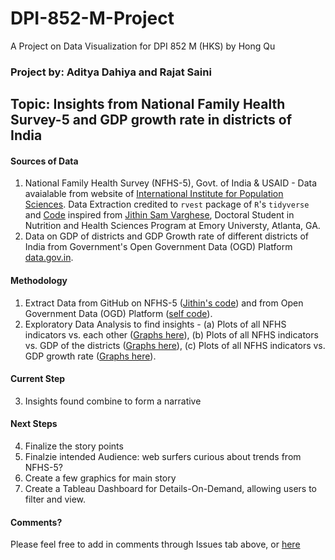 # DPI-852-M-Project
A Project on Data Visualization for DPI 852 M (HKS) by Hong Qu

### Project by: Aditya Dahiya and Rajat Saini

## Topic: Insights from National Family Health Survey-5 and GDP growth rate in districts of India

#### Sources of Data  
1. National Family Health Survey (NFHS-5), Govt. of India & USAID - Data avaialable from website of [International Institute for Population Sciences](http://rchiips.org/nfhs/factsheet_NFHS-5.shtml). Data Extraction credited to `rvest` package of `R`'s `tidyverse` and [Code](https://github.com/jvargh7/nfhs5_factsheets/tree/main/code) inspired from [Jithin Sam Varghese](https://github.com/jvargh7), Doctoral Student in Nutrition and Health Sciences Program at Emory Universty, Atlanta, GA. 
2. Data on GDP of districts and GDP Growth rate of different districts of India from Government's Open Government Data (OGD) Platform [data.gov.in](https://data.gov.in/catalog/district-wise-gdp-and-growth-rate-current-price2004-05?filters%5Bfield_catalog_reference%5D=164446&format=json&offset=0&limit=6&sort%5Bcreated%5D=desc).  


#### Methodology

1. Extract Data from GitHub on NFHS-5 ([Jithin's code](https://github.com/jvargh7/nfhs5_factsheets/tree/main/code)) and from Open Government Data (OGD) Platform ([self code](https://raw.githubusercontent.com/Aditya-Dahiya/DPI-852-M-Project/main/jvargh7_dataset.R)).
2. Exploratory Data Analysis to find insights - (a) Plots of all NFHS indicators vs. each other ([Graphs here](https://github.com/Aditya-Dahiya/DPI-852-M-Project/tree/main/Plots-of-Indicators)), (b) Plots of all NFHS indicators vs. GDP of the districts ([Graphs here](https://github.com/Aditya-Dahiya/DPI-852-M-Project/tree/main/Plots-with-District-GDP)), (c) Plots of all NFHS indicators vs. GDP growth rate ([Graphs here](https://github.com/Aditya-Dahiya/DPI-852-M-Project/tree/main/Plots-vs-GDP-Growth)).

#### Current Step
3. Insights found combine to form a narrative

#### Next Steps
4. Finalize the story points
5. Finalzie intended Audience: web surfers curious about trends from NFHS-5?
6. Create a few graphics for main story
7. Create a Tableau Dashboard for Details-On-Demand, allowing users to filter and view.


#### Comments?

Please feel free to add in comments through Issues tab above, or [here](https://github.com/Aditya-Dahiya/DPI-852-M-Project/issues/1)
